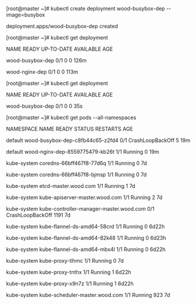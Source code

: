 \[root@master ~\]\# kubectl create deployment wood-busybox-dep --image=busybox

deployment.apps/wood-busybox-dep created



\[root@master ~\]\# kubectl get deployment  
NAME               READY   UP-TO-DATE   AVAILABLE   AGE  
wood-busybox-dep   0/1     0            0           126m  
wood-nginx-dep     0/1     0            0           113m



\[root@master ~\]\# kubectl get deployment

NAME               READY   UP-TO-DATE   AVAILABLE   AGE

wood-busybox-dep   0/1     0            0           35s



\[root@master ~\]\# kubectl get pods --all-namespaces

NAMESPACE     NAME                                      READY   STATUS             RESTARTS   AGE

default       wood-busybox-dep-c8fb44c65-z2fd4          0/1     CrashLoopBackOff   5          19m

default       wood-nginx-dep-8559775479-kb26t           1/1     Running            0          19m

kube-system   coredns-66bff467f8-77d6q                  1/1     Running            0          7d

kube-system   coredns-66bff467f8-bjmsp                  1/1     Running            0          7d

kube-system   etcd-master.wood.com                      1/1     Running            1          7d

kube-system   kube-apiserver-master.wood.com            1/1     Running            2          7d

kube-system   kube-controller-manager-master.wood.com   0/1     CrashLoopBackOff   1191       7d

kube-system   kube-flannel-ds-amd64-58crd               1/1     Running            0          6d22h

kube-system   kube-flannel-ds-amd64-82k48               1/1     Running            0          6d23h

kube-system   kube-flannel-ds-amd64-mbx4l               1/1     Running            0          6d22h

kube-system   kube-proxy-tlhmc                          1/1     Running            0          7d

kube-system   kube-proxy-tnthx                          1/1     Running            1          6d22h

kube-system   kube-proxy-x9n7z                          1/1     Running            1          6d22h

kube-system   kube-scheduler-master.wood.com            1/1     Running            923        7d



